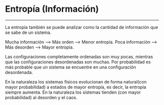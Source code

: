 # Entropía (Información)
***
La entropía también se puede analizar como la cantidad de información que se sabe de un sistema.

Mucha información --> Más orden --> Menor entropía.
Poca información --> Más desorden --> Mayor entropía.

Las configuraciones completamente ordenadas son muy pocas, mientras que las configuraciones desordenadas son muchas. Por probabilidad es más probable que un sistema se encuentre en una configuración desordenada.

En la naturaleza los sistemas físicos evolucionan de forma natural(con mayor probabilidad) a estados de mayor entropía, es decir, la entropía siempre aumenta. En la naturaleza los sistemas tienden (con mayor probabilidad) al desorden y el caos.